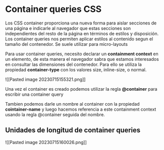 # Container queries CSS

Los CSS container proporciona una nueva forma para aislar secciones de una página e indicarle al navegador que estas secciones son independientes del resto de la página en términos de estilos y disposición. Los container queries nos permiten aplicar estilos al contenido segun el tamaño del contenedor. Se suele utilizar para micro-layouts

Para usar container queries, necesito declarar un **containment context** en un elemento, de esta manera el navegador sabra que estamos interesados en consultar las dimensiones del contenedor. Para ello se utiliza la propiedad **container-type** con los valores size, inline-size, o normal.

![[Pasted image 20230715155321.png]]

Una vez el container es creado podemos utilizar la regla **@container** para escribir una container query

Tambien podemos darle un nombre al container con la propiedad **cointainer-name** y luego hacemos referencia a este containment context usando la regla @container seguida del nombre.

## Unidades de longitud de container queries

![[Pasted image 20230715160026.png]]